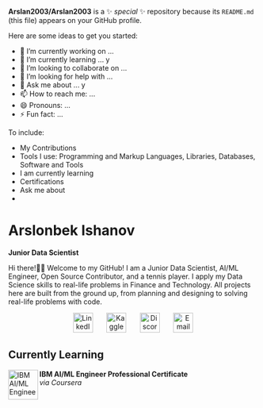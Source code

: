 


**Arslan2003/Arslan2003** is a ✨ _special_ ✨ repository because its `README.md` (this file) appears on your GitHub profile.

Here are some ideas to get you started:

- 🔭 I’m currently working on ...
- 🌱 I’m currently learning ... y
- 👯 I’m looking to collaborate on ...
- 🤔 I’m looking for help with ...
- 💬 Ask me about ... y
- 📫 How to reach me: ...
- 😄 Pronouns: ...
- ⚡ Fun fact: ...

To include:
- My Contributions
- Tools I use: Programming and Markup Languages, Libraries, Databases, Software and Tools
- I am currently learning
- Certifications
- Ask me about
- 



# Arslonbek Ishanov
**Junior Data Scientist**

Hi there!👋🏼 Welcome to my GitHub! I am a Junior Data Scientist, AI/ML Engineer, Open Source Contributor, and a tennis player. I apply my Data Science skills to real-life problems in Finance and Technology. All projects here are built from the ground up, from planning and designing to solving real-life problems with code.

<!-- Social icons section -->
<p align="center">
  <a href="https://www.linkedin.com/in/arslonbek-ishanov/"><img width="40px" height="40px" alt="LinkedIn" title="View my LinkedIn" src="https://github.com/user-attachments/assets/06b5692a-f413-4f89-a61b-9cd3e72c875c"/></a>
  &#8287;&#8287;&#8287;&#8287;&#8287;
  <a href="https://dev.to/denvercoder1"><img width="40px" height="40px" alt="Kaggle" title="View my Kaggle Profile" src="https://github.com/user-attachments/assets/e9d482f6-fec4-4c79-ab0c-2352e3b6f52a"/></a>
  &#8287;&#8287;&#8287;&#8287;&#8287;
  <a href="https://discord.gg/fPrdqh3Zfu" alt="Discord"><img width="40px" height="40px" alt="Discord" title="DM me on Discord" src="https://github.com/user-attachments/assets/d87b688e-f68a-4a07-8a63-da210c516ae6"/></a>
  &#8287;&#8287;&#8287;&#8287;&#8287; 
  <a href="mailto:arslonbek.ishanov.work@gmail.com"><img width="40px" height="40px" alt="Email" title="Send me an email" src="https://github.com/user-attachments/assets/795210e4-7f07-4636-a517-d44e919b42bd"/></a>
</p>



## Currently Learning

<a href="https://www.coursera.org/professional-certificates/ai-engineer">
  <img align="left" width="60px" height="60px" alt="IBM AI/ML Engineer" src="https://github.com/user-attachments/assets/d85b4049-d770-46c4-86c4-69696c06e3c1"/>
</a>

  **IBM AI/ML Engineer Professional Certificate**  
  *via Coursera*

<br clear="left"/>

